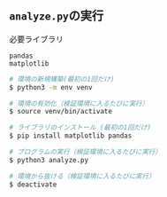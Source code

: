## `analyze.py`の実行

必要ライブラリ

```
pandas
matplotlib
```

```bash
# 環境の新規構築(最初の1回だけ)
$ python3 -m env venv

# 環境の有効化（検証環境に入るたびに実行）
$ source venv/bin/activate

# ライブラリのインストール (最初の1回だけ)
$ pip install matplotlib pandas

# プログラムの実行（検証環境に入るたびに実行）
$ python3 analyze.py

# 環境から抜ける（検証環境に入るたびに実行）
$ deactivate
```
